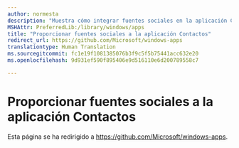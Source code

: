 ```yaml
---
author: normesta
description: "Muestra cómo integrar fuentes sociales en la aplicación Contactos"
MSHAttr: PreferredLib:/library/windows/apps
title: "Proporcionar fuentes sociales a la aplicación Contactos"
redirect_url: https://github.com/Microsoft/windows-apps
translationtype: Human Translation
ms.sourcegitcommit: fc1e19f1081385076b3f9c5f5b75441acc632e20
ms.openlocfilehash: 9d931ef590f895406e9d516110e6d200789558c7

---
```


# Proporcionar fuentes sociales a la aplicación Contactos

Esta página se ha redirigido a https://github.com/Microsoft/windows-apps.



<!--HONumber=Nov16_HO1-->


